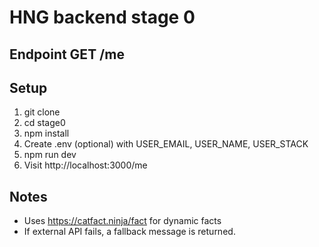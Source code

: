 # HNG backend stage 0

## Endpoint GET /me 

## Setup 
1. git clone <repo> 
2. cd stage0 
3. npm install 
4. Create .env (optional) with USER_EMAIL, USER_NAME, USER_STACK 
5. npm run dev 
6. Visit http://localhost:3000/me 

## Notes 
- Uses https://catfact.ninja/fact for dynamic facts 
- If external API fails, a fallback message is returned.